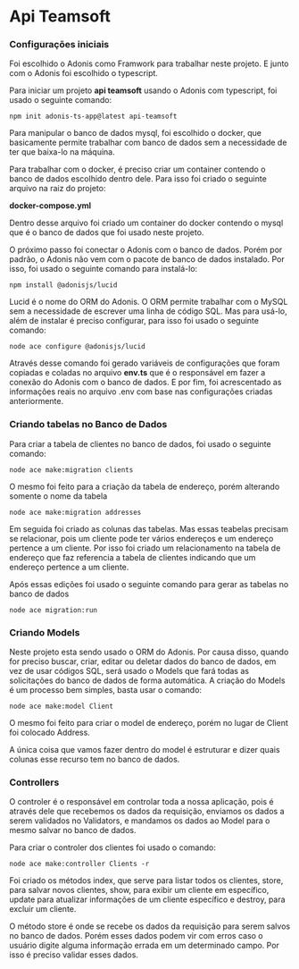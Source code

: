 # Api Teamsoft

### Configurações iniciais

Foi escolhido o Adonis como Framwork para trabalhar neste projeto. E junto com o Adonis foi escolhido o typescript.

Para iniciar um projeto **api teamsoft** usando o Adonis com typescript, foi usado o seguinte comando:

```
npm init adonis-ts-app@latest api-teamsoft
```

Para manipular o banco de dados mysql, foi escolhido o docker, que basicamente permite trabalhar com banco de dados sem a necessidade de ter que baixa-lo na máquina.

Para trabalhar com o docker, é preciso criar um container contendo o banco de dados escolhido dentro dele. Para isso foi criado o seguinte arquivo na raiz do projeto:

**docker-compose.yml**

Dentro desse arquivo foi criado um container do docker contendo o mysql que é o banco de dados que foi usado neste projeto.

O próximo passo foi conectar o Adonis com o banco de dados. Porém por padrão, o Adonis não vem com o pacote de banco de dados instalado. Por isso, foi usado o seguinte comando para instalá-lo:

```
npm install @adonisjs/lucid
```

Lucid é o nome do ORM do Adonis. O ORM permite trabalhar com o MySQL sem a necessidade de escrever uma linha de código SQL. Mas para usá-lo, além de instalar é preciso configurar, para isso foi usado o seguinte comando:

```
node ace configure @adonisjs/lucid
```

Através desse comando foi gerado variáveis de configurações que foram copiadas e coladas no arquivo **env.ts** que é o responsável em fazer a conexão do Adonis com o banco de dados.
E por fim, foi acrescentado as informações reais no arquivo .env com base nas configurações criadas anteriormente.

### Criando tabelas no Banco de Dados

Para criar a tabela de clientes no banco de dados, foi usado o seguinte comando:

```
node ace make:migration clients
```

O mesmo foi feito para a criação da tabela de endereço, porém alterando somente o nome da tabela

```
node ace make:migration addresses
```

Em seguida foi criado as colunas das tabelas. Mas essas teabelas precisam se relacionar, pois um cliente pode ter vários endereços e um endereço pertence a um cliente. Por isso foi criado um relacionamento na tabela de endereço que faz referencia a tabela de clientes indicando que um endereço pertence a um cliente.

Após essas edições foi usado o seguinte comando para gerar as tabelas no banco de dados

```
node ace migration:run
```
### Criando Models

Neste projeto esta sendo usado o ORM do Adonis. Por causa disso, quando for preciso buscar, criar, editar ou deletar dados do banco de dados, em vez de usar códigos SQL, será usado o Models que fará todas as solicitações do banco de dados de forma automática. A criação do Models é um processo bem simples, basta usar o comando:

```
node ace make:model Client
```
O mesmo foi feito para criar o model de endereço, porém no lugar de Client foi colocado Address.

A única coisa que vamos fazer dentro do model é estruturar e dizer quais colunas esse recurso tem no banco de dados.

### Controllers

O controler é o responsável em controlar toda a nossa aplicação, pois é através dele que recebemos os dados da requisição, enviamos os dados a serem validados no Validators, e mandamos os dados ao Model para o mesmo salvar no banco de dados.

Para criar o controler dos clientes foi usado o comando:

```
node ace make:controller Clients -r
```

Foi criado os métodos index, que serve para listar todos os clientes, 
store, para salvar novos clientes,
show, para exibir um cliente em específico,
update para atualizar informações de um cliente específico e
destroy, para excluir um cliente.

O método store é onde se recebe os dados da requisição para serem salvos no banco de dados. Porém esses dados podem vir com erros caso o usuário digite alguma informação errada em um determinado campo. Por isso é preciso validar esses dados.
